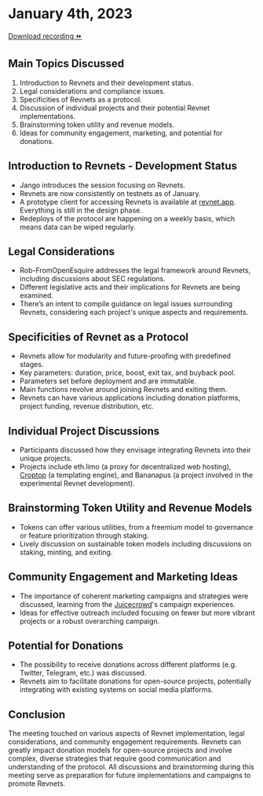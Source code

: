 # January 4th, 2023

[Download recording ⏩](/recordings/2024-01-04.mp3)

## Main Topics Discussed

1. Introduction to Revnets and their development status.
2. Legal considerations and compliance issues.
3. Specificities of Revnets as a protocol.
4. Discussion of individual projects and their potential Revnet implementations.
5. Brainstorming token utility and revenue models.
6. Ideas for community engagement, marketing, and potential for donations.

## Introduction to Revnets - Development Status

- Jango introduces the session focusing on Revnets.
- Revnets are now consistently on testnets as of January.
- A prototype client for accessing Revnets is available at [revnet.app](https://www.revnet.app). Everything is still in the design phase.
- Redeploys of the protocol are happening on a weekly basis, which means data can be wiped regularly.

## Legal Considerations

- Rob-FromOpenEsquire addresses the legal framework around Revnets, including discussions about SEC regulations.
- Different legislative acts and their implications for Revnets are being examined.
- There’s an intent to compile guidance on legal issues surrounding Revnets, considering each project's unique aspects and requirements.

## Specificities of Revnet as a Protocol

- Revnets allow for modularity and future-proofing with predefined stages.
- Key parameters: duration, price, boost, exit tax, and buyback pool.
- Parameters set before deployment and are immutable.
- Main functions revolve around joining Revnets and exiting them.
- Revnets can have various applications including donation platforms, project funding, revenue distribution, etc.

## Individual Project Discussions

- Participants discussed how they envisage integrating Revnets into their unique projects.
- Projects include eth.limo (a proxy for decentralized web hosting), [Croptop](https://croptop.eth.limo/) (a templating engine), and Bananapus (a project involved in the experimental Revnet development).

## Brainstorming Token Utility and Revenue Models

- Tokens can offer various utilities, from a freemium model to governance or feature prioritization through staking.
- Lively discussion on sustainable token models including discussions on staking, minting, and exiting.

## Community Engagement and Marketing Ideas

- The importance of coherent marketing campaigns and strategies were discussed, learning from the [Juicecrowd](https://juicecrowd.gg)'s campaign experiences.
- Ideas for effective outreach included focusing on fewer but more vibrant projects or a robust overarching campaign.

## Potential for Donations

- The possibility to receive donations across different platforms (e.g. Twitter, Telegram, etc.) was discussed.
- Revnets aim to facilitate donations for open-source projects, potentially integrating with existing systems on social media platforms.

## Conclusion

The meeting touched on various aspects of Revnet implementation, legal considerations, and community engagement requirements. Revnets can greatly impact donation models for open-source projects and involve complex, diverse strategies that require good communication and understanding of the protocol. All discussions and brainstorming during this meeting serve as preparation for future implementations and campaigns to promote Revnets.
